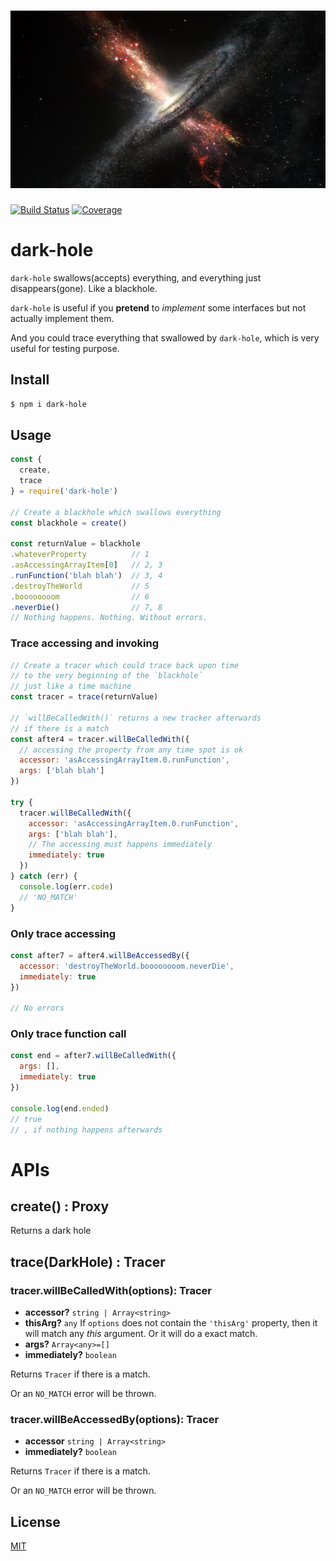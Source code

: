 # ![dark-hole](assets/black-hole.jpg)

[![Build Status](https://travis-ci.org/kaelzhang/dark-hole.svg?branch=master)](https://travis-ci.org/kaelzhang/dark-hole)
[![Coverage](https://codecov.io/gh/kaelzhang/dark-hole/branch/master/graph/badge.svg)](https://codecov.io/gh/kaelzhang/dark-hole)

# dark-hole

`dark-hole` swallows(accepts) everything, and everything just disappears(gone). Like a blackhole.

`dark-hole` is useful if you **pretend** to _implement_ some interfaces but not actually implement them.

And you could trace everything that swallowed by `dark-hole`, which is very useful for testing purpose.

## Install

```sh
$ npm i dark-hole
```

## Usage

```js
const {
  create,
  trace
} = require('dark-hole')

// Create a blackhole which swallows everything
const blackhole = create()

const returnValue = blackhole
.whateverProperty          // 1
.asAccessingArrayItem[0]   // 2, 3
.runFunction('blah blah')  // 3, 4
.destroyTheWorld           // 5
.boooooooom                // 6
.neverDie()                // 7, 8
// Nothing happens. Nothing. Without errors.
```

### Trace accessing and invoking

```js
// Create a tracer which could trace back upon time
// to the very beginning of the `blackhole`
// just like a time machine
const tracer = trace(returnValue)

// `willBeCalledWith()` returns a new tracker afterwards
// if there is a match
const after4 = tracer.willBeCalledWith({
  // accessing the property from any time spot is ok
  accessor: 'asAccessingArrayItem.0.runFunction',
  args: ['blah blah']
})

try {
  tracer.willBeCalledWith({
    accessor: 'asAccessingArrayItem.0.runFunction',
    args: ['blah blah'],
    // The accessing must happens immediately
    immediately: true
  })
} catch (err) {
  console.log(err.code)
  // 'NO_MATCH'
}
```

### Only trace accessing

```js
const after7 = after4.willBeAccessedBy({
  accessor: 'destroyTheWorld.boooooooom.neverDie',
  immediately: true
})

// No errors
```

### Only trace function call

```js
const end = after7.willBeCalledWith({
  args: [],
  immediately: true
})

console.log(end.ended)
// true
// , if nothing happens afterwards
```

# APIs

## create() : Proxy

Returns a dark hole

## trace(DarkHole) : Tracer

### tracer.willBeCalledWith(options): Tracer

- **accessor?** `string | Array<string>`
- **thisArg?** `any` If `options` does not contain the `'thisArg'` property, then it will match any _this_ argument. Or it will do a exact match.
- **args?** `Array<any>=[]`
- **immediately?** `boolean`

Returns `Tracer` if there is a match.

Or an `NO_MATCH` error will be thrown.

### tracer.willBeAccessedBy(options): Tracer

- **accessor** `string | Array<string>`
- **immediately?** `boolean`

Returns `Tracer` if there is a match.

Or an `NO_MATCH` error will be thrown.

## License

[MIT](LICENSE)
